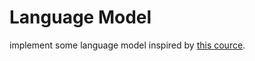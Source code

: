 # Language Model

implement some language model inspired by [this cource](https://karpathy.ai/zero-to-hero.html).
